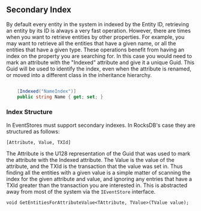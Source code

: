 ﻿---
hide:
  - toc
---

## Secondary Index
By default every entity in the system in indexed by the Entity ID, retrieving an entity by its ID is always a very fast operation.
However, there are times when you want to retrieve entities by other properties. For example, you may want to retrieve all the entities that have a given name,
or all the entities that have a given type. These operations benefit from having an index on the property you are searching for. In this case you
would need to mark an attribute with the "Indexed" attribute and give it a unique Guid. This Guid will be used to identify the index, even when the attribute is renamed,
or moved into a different class in the inheritance hierarchy.

```csharp

    [Indexed("NameIndex")]
    public string Name { get; set; }

```

### Index Structure
In EventStores must support secondary indexes. In RocksDB's case they are structured as follows:

```
[Attribute, Value, TXId]
```

The Attribute is the U128 representation of the Guid that was used to mark the attribute with the Indexed attribute. The Value is the value of the attribute, and the TXId
is the transaction that the value was set in. Thus finding all the entities with a given value is a simple matter of scanning the index for the given attribute and value,
and ignoring any entries that have a TXId greater than the transaction you are interested in. This is abstracted away from most of the system via the `IEventStore` interface.

```
void GetEntitiesForAttributeValue<TAttribute, TValue>(TValue value);
```
